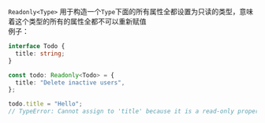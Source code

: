 `Readonly<Type>` 用于构造一个`Type`下面的所有属性全都设置为只读的类型，意味着这个类型的所有的属性全都不可以重新赋值<br>
例子：

```ts
interface Todo {
  title: string;
}

const todo: Readonly<Todo> = {
  title: "Delete inactive users",
};

todo.title = "Hello";
// TypeError: Cannot assign to 'title' because it is a read-only property.
```
